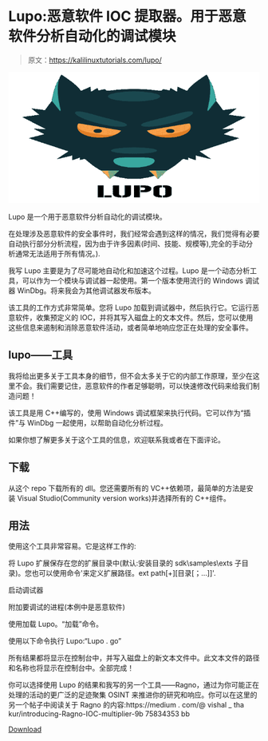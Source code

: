 # Lupo:恶意软件 IOC 提取器。用于恶意软件分析自动化的调试模块

> 原文：<https://kalilinuxtutorials.com/lupo/>

[![](img/14b881d58e9f7300d2dc28c45327b75d.png)](https://blogger.googleusercontent.com/img/b/R29vZ2xl/AVvXsEiN0WHChLdc_H7F7AftVigdboHKbM2VKbNyxb-nmsaZnshywORx9HWl_PKJkmgLUKC3ikq8RNC_zYA8Clo9ynYUQ-ZNpYBlpgzI12xmwfJhg9tVtyEkEXlwQKPqA5whxLcme-8874eFnUxj4ZCumMaUEQZST18LlEXxS8UQ2zTTuwPDHj0nrG3S0Nli/s728/1_IywwocerMkLQiw5xohFglg%20(1).png)

Lupo 是一个用于恶意软件分析自动化的调试模块。

在处理涉及恶意软件的安全事件时，我们经常会遇到这样的情况，我们觉得有必要自动执行部分分析流程，因为由于许多因素(时间、技能、规模等),完全的手动分析通常无法适用于所有情况。).

我写 Lupo 主要是为了尽可能地自动化和加速这个过程。Lupo 是一个动态分析工具，可以作为一个模块与调试器一起使用。第一个版本使用流行的 Windows 调试器 WinDbg。将来我会为其他调试器发布版本。

该工具的工作方式非常简单。您将 Lupo 加载到调试器中，然后执行它。它运行恶意软件，收集预定义的 IOC，并将其写入磁盘上的文本文件。然后，您可以使用这些信息来遏制和消除恶意软件活动，或者简单地响应您正在处理的安全事件。

## lupo——工具

我将给出更多关于工具本身的细节，但不会太多关于它的内部工作原理，至少在这里不会。我们需要记住，恶意软件的作者足够聪明，可以快速修改代码来给我们制造问题！

该工具是用 C++编写的，使用 Windows 调试框架来执行代码。它可以作为“插件”与 WinDbg 一起使用，以帮助自动化分析过程。

如果你想了解更多关于这个工具的信息，欢迎联系我或者在下面评论。

## 下载

从这个 repo 下载所有的 dll。您还需要所有的 VC++依赖项，最简单的方法是安装 Visual Studio(Community version works)并选择所有的 C++组件。

## 用法

使用这个工具非常容易。它是这样工作的:

将 Lupo 扩展保存在您的扩展目录中(默认:安装目录的 sdk\samples\exts 子目录)。您也可以使用命令'来定义扩展路径。ext path[+][目录[；…]]'.

启动调试器

附加要调试的进程(本例中是恶意软件)

使用加载 Lupo。“加载”命令。

使用以下命令执行 Lupo:“Lupo . go”

所有结果都将显示在控制台中，并写入磁盘上的新文本文件中。此文本文件的路径和名称也将显示在控制台中。全部完成！

你可以选择使用 Lupo 的结果和我写的另一个工具——Ragno，通过为你可能正在处理的活动的更广泛的足迹聚集 OSINT 来推进你的研究和响应。你可以在这里的另一个帖子中阅读关于 Ragno 的内容:https://medium . com/@ vishal _ tha kur/introducing-Ragno-IOC-multiplier-9b 75834353 bb

[Download](https://github.com/malienist/lupo)